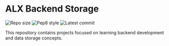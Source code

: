 # ALX Backend Storage

![Repo size](https://img.shields.io/github/repo-size/origotdaskill/alx-backend-storage)
![Pep8 style](https://img.shields.io/badge/PEP8-style%20guide-purple?style=round-square)
![Latest commit](https://img.shields.io/github/last-commit/origotdaskill/alx-backend-storage/main?style=round-square)

This repository contains projects focused on learning backend development and data storage concepts.
